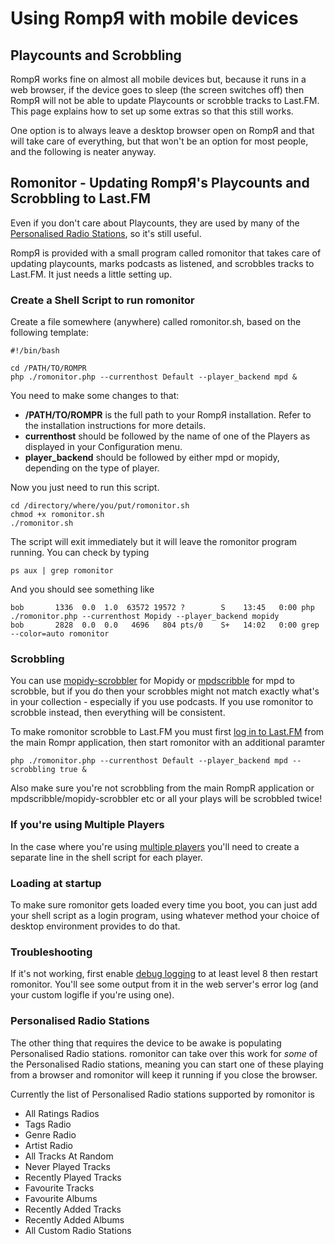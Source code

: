 # Using RompЯ with mobile devices

## Playcounts and Scrobbling

RompЯ works fine on almost all mobile devices but, because it runs in a web browser, if the device goes to sleep (the screen switches off) then RompЯ will not be able to update Playcounts or scrobble tracks to Last.FM. This page explains how to set up some extras so that this still works.

One option is to always leave a desktop browser open on RompЯ and that will take care of everything, but that won't be an option for most people, and the following is neater anyway.

## Romonitor - Updating RompЯ's Playcounts and Scrobbling to Last.FM

Even if you don't care about Playcounts, they are used by many of the [Personalised Radio Stations](/RompR/Personalised-Radio), so it's still useful.

RompЯ is provided with a small program called romonitor that takes care of updating playcounts, marks podcasts as listened, and scrobbles tracks to Last.FM. It just needs a little setting up.

### Create a Shell Script to run romonitor

Create a file somewhere (anywhere) called romonitor.sh, based on the following template:

    #!/bin/bash

    cd /PATH/TO/ROMPR
    php ./romonitor.php --currenthost Default --player_backend mpd &

You need to make some changes to that:

* **/PATH/TO/ROMPR** is the full path to your RompЯ installation. Refer to the installation instructions for more details.
* **currenthost** should be followed by the name of one of the Players as displayed in your Configuration menu.
* **player_backend** should be followed by either mpd or mopidy, depending on the type of player.

Now you just need to run this script.

    cd /directory/where/you/put/romonitor.sh
    chmod +x romonitor.sh
    ./romonitor.sh

The script will exit immediately but it will leave the romonitor program running. You can check by typing

    ps aux | grep romonitor

And you should see something like

    bob       1336  0.0  1.0  63572 19572 ?        S    13:45   0:00 php ./romonitor.php --currenthost Mopidy --player_backend mopidy
    bob       2828  0.0  0.0   4696   804 pts/0    S+   14:02   0:00 grep --color=auto romonitor

### Scrobbling

You can use [mopidy-scrobbler](https://github.com/mopidy/mopidy-scrobbler) for Mopidy or [mpdscribble](https://www.musicpd.org/clients/mpdscribble/) for mpd to scrobble, but if you do then your scrobbles might not match exactly what's in your collection - especially if you use podcasts. If you use romonitor to scrobble instead, then everything will be consistent.

To make romonitor scrobble to Last.FM you must first [log in to Last.FM](/RompR/LastFM) from the main Rompr application, then start romonitor with an additional paramter

    php ./romonitor.php --currenthost Default --player_backend mpd --scrobbling true &

Also make sure you're not scrobbling from the main RompR application or mpdscribble/mopidy-scrobbler etc or all your plays will be scrobbled twice!

### If you're using Multiple Players

In the case where you're using [multiple players](/RompR/Using-Multiple-Players) you'll need to create a separate line in the shell script for each player.

### Loading at startup

To make sure romonitor gets loaded every time you boot, you can just add your shell script as a login program, using whatever method your choice of desktop environment provides to do that.

### Troubleshooting

If it's not working, first enable [debug logging](/RompR/Troubleshooting) to at least level 8 then restart romonitor. You'll see some output from it in the web server's error log (and your custom logifle if you're using one).

### Personalised Radio Stations

The other thing that requires the device to be awake is populating Personalised Radio stations. romonitor can take over this work for *some* of the Personalised Radio stations, meaning you can start one of these playing from a browser and romonitor will keep it running if you close the browser.

Currently the list of Personalised Radio stations supported by romonitor is

* All Ratings Radios
* Tags Radio
* Genre Radio
* Artist Radio
* All Tracks At Random
* Never Played Tracks
* Recently Played Tracks
* Favourite Tracks
* Favourite Albums
* Recently Added Tracks
* Recently Added Albums
* All Custom Radio Stations
